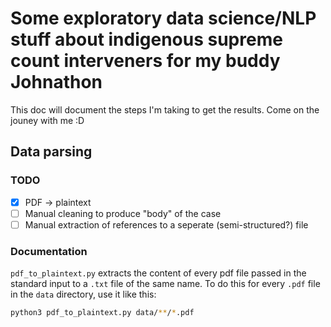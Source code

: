 # Some exploratory data science/NLP stuff about indigenous supreme count interveners for my buddy Johnathon

This doc will document the steps I'm taking to get the results. Come on the jouney with me :D

## Data parsing

### TODO
- [X] PDF -> plaintext
- [ ] Manual cleaning to produce "body" of the case
- [ ] Manual extraction of references to a seperate (semi-structured?) file

### Documentation

`pdf_to_plaintext.py` extracts the content of every pdf file passed in the standard input to a `.txt`  file of the same name. To do this for every `.pdf` file in the `data` directory, use it like this:

```bash
python3 pdf_to_plaintext.py data/**/*.pdf
```